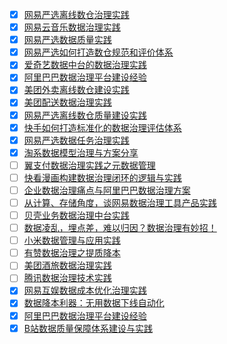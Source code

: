 - [x] [网易严选离线数仓治理实践](https://smartsi.blog.csdn.net/article/details/128927490)
- [x] [网易云音乐数据治理实践](https://smartsi.blog.csdn.net/article/details/128960191)
- [x] [网易严选数据质量实践](https://smartsi.blog.csdn.net/article/details/128962210)
- [x] [网易严选如何打造数仓规范和评价体系](https://smartsi.blog.csdn.net/article/details/127543378)
- [x] [爱奇艺数据中台的数据治理实践](https://smartsi.blog.csdn.net/article/details/129052808)
- [x] [阿里巴巴数据治理平台建设经验](https://smartsi.blog.csdn.net/article/details/129099864)
- [x] [美团外卖离线数仓建设实践](https://smartsi.blog.csdn.net/article/details/129109560)
- [x] [美团配送数据治理实践](https://smartsi.blog.csdn.net/article/details/129135203)
- [x] [网易严选离线数仓质量建设实践](https://smartsi.blog.csdn.net/article/details/129483319)
- [x] [快手如何打造标准化的数据治理评估体系](https://smartsi.blog.csdn.net/article/details/129572759)
- [x] [网易严选数据任务治理实践](https://smartsi.blog.csdn.net/article/details/129719993)
- [x] [淘系数据模型治理与方案分享](https://smartsi.blog.csdn.net/article/details/129740754)
- [ ] [翼支付数据治理实践之元数据管理](https://mp.weixin.qq.com/s/eAoWMmjrnXFmY4WV42ardA)
- [ ] [快看漫画构建数据治理闭环的逻辑与实践](https://mp.weixin.qq.com/s/Hicl4w2goaNWSn2EQyh5eA)
- [ ] [企业数据治理痛点与阿里巴巴数据治理方案](https://mp.weixin.qq.com/s/nYqsOS0lPGFLa4M0bz3Mfw)
- [ ] [从计算、存储角度，谈网易数据治理工具产品实践](https://mp.weixin.qq.com/s/4WZTPaS3GFzjDfsekJeReA)
- [ ] [贝壳业务数据治理中台实践](https://mp.weixin.qq.com/s/y0r-tiGTnmaqCPxP2sfTMw)
- [ ] [数据凌乱，埋点差，难以归因？数据治理有妙招！](https://mp.weixin.qq.com/s/tFLYzoHkE-V-UqKZ0W7_ng)
- [ ] [小米数据管理与应用实践](https://mp.weixin.qq.com/s/jBWcQkUoVuYRkJipAmkMNg)
- [ ] [有赞数据治理之提质降本](https://mp.weixin.qq.com/s/B6VWtTZT8XI3AiYx6PxLtA)
- [ ] [美团酒旅数据治理实践](https://mp.weixin.qq.com/s/bHvLMYCIZEI3AaUh_rZ_Lw)
- [ ] [腾讯数据治理技术实践](https://mp.weixin.qq.com/s/MK2EpwnCNLp6J1xS2SD43w)
- [x] [网易互娱数据成本优化治理实践](https://smartsi.blog.csdn.net/article/details/130118852)
- [x] [数据降本利器：无用数据下线自动化](https://smartsi.blog.csdn.net/article/details/130119357)
- [x] [阿里巴巴数据治理平台建设经验](https://smartsi.blog.csdn.net/article/details/129099864)
- [x] [B站数据质量保障体系建设与实践](https://smartsi.blog.csdn.net/article/details/134094240)
